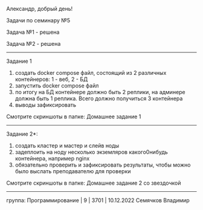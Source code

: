 Александр, добрый день!

Задачи по семинару №5

Задача №1 - решена

Задача №2 - решена

---------------------------------------------------------------
Задание 1
1) создать docker compose файл, состоящий из 2 различных контейнеров: 1 - веб, 2 - БД
2) запустить docker compose файл
3) по итогу на БД контейнере должно быть 2 реплики, на админере должна быть 1 реплика. Всего должно получиться 3 контейнера
4) выводы зафиксировать

Смотрите скриншоты в папке: Домашнее задание 1


---------------------------------------------------------------
Задание 2*:
1) создать кластер и мастер и слейв ноды
2) задеплоить на ноду несколько экземляров какого0нибудь контейнера, например nginx
3) обязательно проверить и зафиксировать результаты, чтобы можно было выслать преподавателю для проверки

Смотрите скриншоты в папке: Домашнее задание 2 со звездочкой

---------------------------------------------------------------


группа: Программирование | 9 | 3701 | 10.12.2022
Семячков Владимир